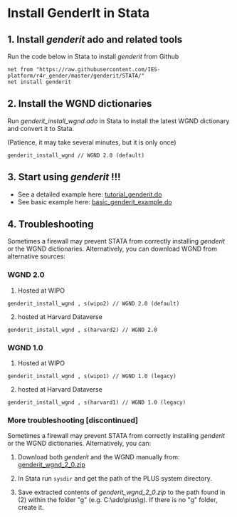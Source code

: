 # Install GenderIt in Stata

## 1. Install  _genderit_ ado and related tools

 Run the code below in Stata to install _genderit_ from Github

````
net from "https://raw.githubusercontent.com/IES-platform/r4r_gender/master/genderit/STATA/"
net install genderit
````

## 2. Install the WGND dictionaries

Run _genderit_install_wgnd.ado_ in Stata to install the latest WGND dictionary and convert it to Stata.

(Patience, it may take several minutes, but it is only once)
````
genderit_install_wgnd // WGND 2.0 (default)
````




## 3. Start using _genderit_ !!!

- See a detailed example  here: [tutorial_genderit.do](example/tutorial_genderit.do)
- See basic example here: [basic_genderit_example.do](basic_genderit_example.do)

## 4. Troubleshooting 

Sometimes a firewall may prevent STATA from correctly installing _genderit_ or the WGND dictionaries.
Alternatively, you can download WGND from alternative sources:

### WGND 2.0
1. Hosted at WIPO
````
genderit_install_wgnd , s(wipo2) // WGND 2.0 (default)
````

2. hosted at Harvard Dataverse
````
genderit_install_wgnd , s(harvard2) // WGND 2.0
````

### WGND 1.0
1. Hosted at WIPO
````
genderit_install_wgnd , s(wipo1) // WGND 1.0 (legacy)
````

2. hosted at Harvard Dataverse
````
genderit_install_wgnd , s(harvard1) // WGND 1.0 (legacy)
````

### More troubleshooting [discontinued]

Sometimes a firewall may prevent STATA from correctly installing _genderit_ or the WGND dictionaries.
Alternatively, you can:

1. Download both _genderit_ and the WGND manually from: [genderit_wgnd_2_0.zip](https://ies-r4r-public.s3.eu-central-1.amazonaws.com/wgnd/dta/genderit_wgnd_2_0_dta.zip)

2. In Stata run `sysdir` and get the path of the PLUS system directory.

3. Save extracted contents of _genderit_wgnd_2_0.zip_ to the path found in (2) within the folder "g" (e.g. C:\ado\plus\g). 
If there is no "g" folder, create it. 

